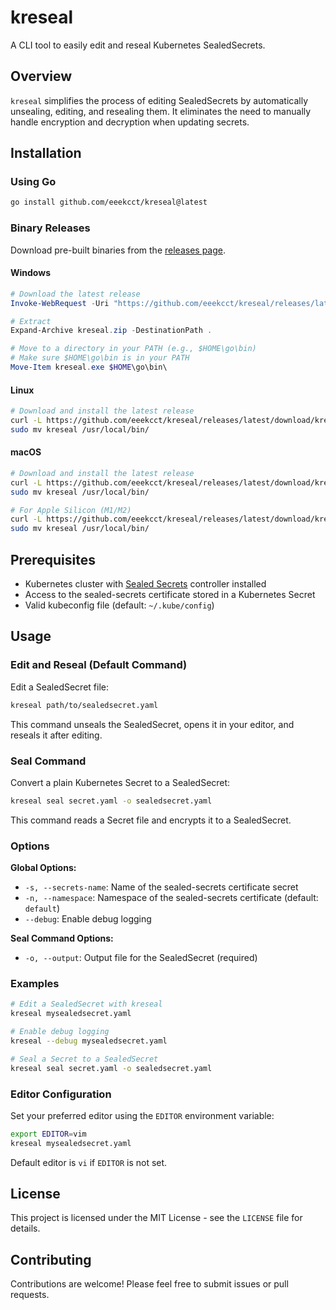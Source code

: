 # kreseal

A CLI tool to easily edit and reseal Kubernetes SealedSecrets.

## Overview

`kreseal` simplifies the process of editing SealedSecrets by automatically unsealing, editing, and resealing them. It eliminates the need to manually handle encryption and decryption when updating secrets.

## Installation

### Using Go

```sh
go install github.com/eeekcct/kreseal@latest
```

### Binary Releases

Download pre-built binaries from the [releases page](https://github.com/eeekcct/kreseal/releases).

#### Windows

```powershell
# Download the latest release
Invoke-WebRequest -Uri "https://github.com/eeekcct/kreseal/releases/latest/download/kreseal_Windows_x86_64.zip" -OutFile kreseal.zip

# Extract
Expand-Archive kreseal.zip -DestinationPath .

# Move to a directory in your PATH (e.g., $HOME\go\bin)
# Make sure $HOME\go\bin is in your PATH
Move-Item kreseal.exe $HOME\go\bin\
```

#### Linux

```sh
# Download and install the latest release
curl -L https://github.com/eeekcct/kreseal/releases/latest/download/kreseal_Linux_x86_64.tar.gz | tar xz
sudo mv kreseal /usr/local/bin/
```

#### macOS

```sh
# Download and install the latest release
curl -L https://github.com/eeekcct/kreseal/releases/latest/download/kreseal_Darwin_x86_64.tar.gz | tar xz
sudo mv kreseal /usr/local/bin/

# For Apple Silicon (M1/M2)
curl -L https://github.com/eeekcct/kreseal/releases/latest/download/kreseal_Darwin_arm64.tar.gz | tar xz
sudo mv kreseal /usr/local/bin/
```

## Prerequisites

- Kubernetes cluster with [Sealed Secrets](https://github.com/bitnami-labs/sealed-secrets) controller installed
- Access to the sealed-secrets certificate stored in a Kubernetes Secret
- Valid kubeconfig file (default: `~/.kube/config`)

## Usage

### Edit and Reseal (Default Command)

Edit a SealedSecret file:

```sh
kreseal path/to/sealedsecret.yaml
```

This command unseals the SealedSecret, opens it in your editor, and reseals it after editing.

### Seal Command

Convert a plain Kubernetes Secret to a SealedSecret:

```sh
kreseal seal secret.yaml -o sealedsecret.yaml
```

This command reads a Secret file and encrypts it to a SealedSecret.

### Options

**Global Options:**

- `-s, --secrets-name`: Name of the sealed-secrets certificate secret
- `-n, --namespace`: Namespace of the sealed-secrets certificate (default: `default`)
- `--debug`: Enable debug logging

**Seal Command Options:**

- `-o, --output`: Output file for the SealedSecret (required)

### Examples

```sh
# Edit a SealedSecret with kreseal
kreseal mysealedsecret.yaml

# Enable debug logging
kreseal --debug mysealedsecret.yaml

# Seal a Secret to a SealedSecret
kreseal seal secret.yaml -o sealedsecret.yaml
```

### Editor Configuration

Set your preferred editor using the `EDITOR` environment variable:

```sh
export EDITOR=vim
kreseal mysealedsecret.yaml
```

Default editor is `vi` if `EDITOR` is not set.

## License

This project is licensed under the MIT License - see the `LICENSE` file for details.

## Contributing

Contributions are welcome! Please feel free to submit issues or pull requests.

